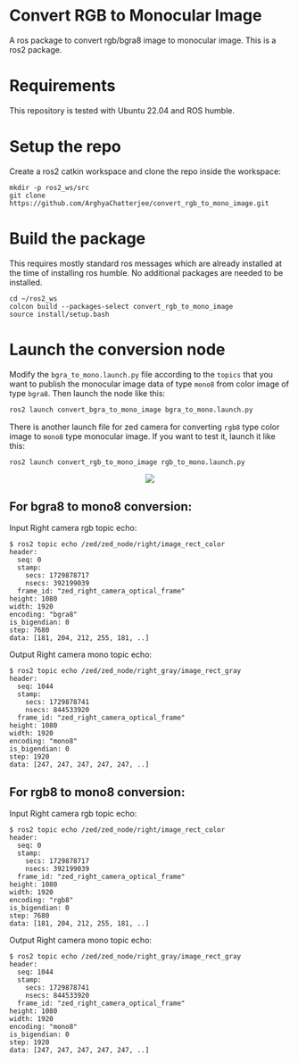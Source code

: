 # Convert RGB to Monocular Image

A ros package to convert rgb/bgra8 image to monocular image. This is a ros2 package.

# Requirements
This repository is tested with Ubuntu 22.04 and ROS humble.

# Setup the repo
Create a ros2 catkin workspace and clone the repo inside the workspace:
```
mkdir -p ros2_ws/src
git clone https://github.com/ArghyaChatterjee/convert_rgb_to_mono_image.git
```
# Build the package
This requires mostly standard ros messages which are already installed at the time of installing ros humble. No additional packages are needed to be installed.
```
cd ~/ros2_ws
colcon build --packages-select convert_rgb_to_mono_image
source install/setup.bash
```

# Launch the conversion node
Modify the `bgra_to_mono.launch.py` file according to the `topics` that you want to publish the monocular image data of type `mono8` from color image of type `bgra8`. Then launch the node like this:
```bash
ros2 launch convert_bgra_to_mono_image bgra_to_mono.launch.py
```
There is another launch file for zed camera for converting `rgb8` type color image to `mono8` type monocular image. If you want to test it, launch it like this:
```bash
ros2 launch convert_rgb_to_mono_image rgb_to_mono.launch.py
```
<div align="center">
   <img src="media/zed_convert_rgb_to_monocular_image.gif"/>
</div>

## For bgra8 to mono8 conversion: 

Input Right camera rgb topic echo:
```
$ ros2 topic echo /zed/zed_node/right/image_rect_color
header: 
  seq: 0
  stamp: 
    secs: 1729878717
    nsecs: 392199039
  frame_id: "zed_right_camera_optical_frame"
height: 1080
width: 1920
encoding: "bgra8"
is_bigendian: 0
step: 7680
data: [181, 204, 212, 255, 181, ..]
```

Output Right camera mono topic echo:
```
$ ros2 topic echo /zed/zed_node/right_gray/image_rect_gray
header: 
  seq: 1044
  stamp: 
    secs: 1729878741
    nsecs: 844533920
  frame_id: "zed_right_camera_optical_frame"
height: 1080
width: 1920
encoding: "mono8"
is_bigendian: 0
step: 1920
data: [247, 247, 247, 247, 247, ..]
```

## For rgb8 to mono8 conversion:

Input Right camera rgb topic echo:
```
$ ros2 topic echo /zed/zed_node/right/image_rect_color
header: 
  seq: 0
  stamp: 
    secs: 1729878717
    nsecs: 392199039
  frame_id: "zed_right_camera_optical_frame"
height: 1080
width: 1920
encoding: "rgb8"
is_bigendian: 0
step: 7680
data: [181, 204, 212, 255, 181, ..]
```

Output Right camera mono topic echo:
```
$ ros2 topic echo /zed/zed_node/right_gray/image_rect_gray
header: 
  seq: 1044
  stamp: 
    secs: 1729878741
    nsecs: 844533920
  frame_id: "zed_right_camera_optical_frame"
height: 1080
width: 1920
encoding: "mono8"
is_bigendian: 0
step: 1920
data: [247, 247, 247, 247, 247, ..]
```